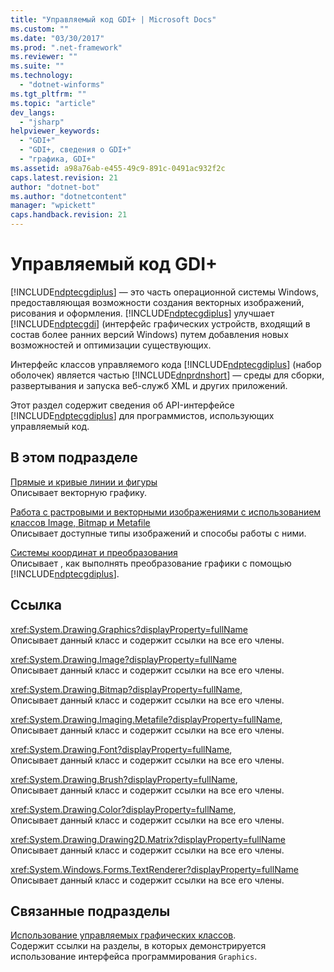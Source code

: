 ```yaml
---
title: "Управляемый код GDI+ | Microsoft Docs"
ms.custom: ""
ms.date: "03/30/2017"
ms.prod: ".net-framework"
ms.reviewer: ""
ms.suite: ""
ms.technology: 
  - "dotnet-winforms"
ms.tgt_pltfrm: ""
ms.topic: "article"
dev_langs: 
  - "jsharp"
helpviewer_keywords: 
  - "GDI+"
  - "GDI+, сведения о GDI+"
  - "графика, GDI+"
ms.assetid: a98a76ab-e455-49c9-891c-0491ac932f2c
caps.latest.revision: 21
author: "dotnet-bot"
ms.author: "dotnetcontent"
manager: "wpickett"
caps.handback.revision: 21
---
```

# Управляемый код GDI+
[!INCLUDE[ndptecgdiplus](../../../../includes/ndptecgdiplus-md.md)] — это часть операционной системы Windows, предоставляющая возможности создания векторных изображений, рисования и оформления.  [!INCLUDE[ndptecgdiplus](../../../../includes/ndptecgdiplus-md.md)] улучшает [!INCLUDE[ndptecgdi](../../../../includes/ndptecgdi-md.md)] \(интерфейс графических устройств, входящий в состав более ранних версий Windows\) путем добавления новых возможностей и оптимизации существующих.  
  
 Интерфейс классов управляемого кода [!INCLUDE[ndptecgdiplus](../../../../includes/ndptecgdiplus-md.md)] \(набор оболочек\) является частью [!INCLUDE[dnprdnshort](../../../../includes/dnprdnshort-md.md)] — среды для сборки, развертывания и запуска веб\-служб XML и других приложений.  
  
 Этот раздел содержит сведения об API\-интерфейсе [!INCLUDE[ndptecgdiplus](../../../../includes/ndptecgdiplus-md.md)] для программистов, использующих управляемый код.  
  
## В этом подразделе  
 [Прямые и кривые линии и фигуры](../../../../docs/framework/winforms/advanced/lines-curves-and-shapes.md)  
 Описывает векторную графику.  
  
 [Работа с растровыми и векторными изображениями с использованием классов Image, Bitmap и Metafile](../../../../docs/framework/winforms/advanced/images-bitmaps-and-metafiles.md)  
 Описывает доступные типы изображений и способы работы с ними.  
  
 [Системы координат и преобразования](../../../../docs/framework/winforms/advanced/coordinate-systems-and-transformations.md)  
 Описывает , как выполнять преобразование графики с помощью [!INCLUDE[ndptecgdiplus](../../../../includes/ndptecgdiplus-md.md)].  
  
## Ссылка  
 <xref:System.Drawing.Graphics?displayProperty=fullName>  
 Описывает данный класс и содержит ссылки на все его члены.  
  
 <xref:System.Drawing.Image?displayProperty=fullName>  
 Описывает данный класс и содержит ссылки на все его члены.  
  
 <xref:System.Drawing.Bitmap?displayProperty=fullName>,  
 Описывает данный класс и содержит ссылки на все его члены.  
  
 <xref:System.Drawing.Imaging.Metafile?displayProperty=fullName>,  
 Описывает данный класс и содержит ссылки на все его члены.  
  
 <xref:System.Drawing.Font?displayProperty=fullName>,  
 Описывает данный класс и содержит ссылки на все его члены.  
  
 <xref:System.Drawing.Brush?displayProperty=fullName>,  
 Описывает данный класс и содержит ссылки на все его члены.  
  
 <xref:System.Drawing.Color?displayProperty=fullName>,  
 Описывает данный класс и содержит ссылки на все его члены.  
  
 <xref:System.Drawing.Drawing2D.Matrix?displayProperty=fullName>  
 Описывает данный класс и содержит ссылки на все его члены.  
  
 <xref:System.Windows.Forms.TextRenderer?displayProperty=fullName>  
 Описывает данный класс и содержит ссылки на все его члены.  
  
## Связанные подразделы  
 [Использование управляемых графических классов](../../../../docs/framework/winforms/advanced/using-managed-graphics-classes.md).  
 Содержит ссылки на разделы, в которых демонстрируется использование интерфейса программирования `Graphics`.